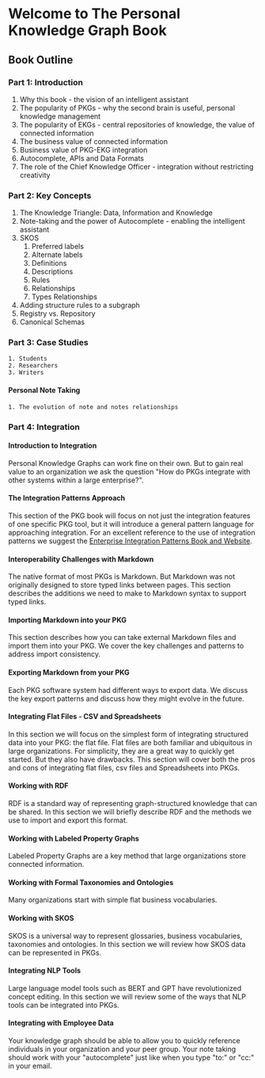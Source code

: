# Welcome to The Personal Knowledge Graph Book

## Book Outline

### Part 1: Introduction

1. Why this book - the vision of an intelligent assistant
2. The popularity of PKGs - why the second brain is useful, personal knowledge management
3. The popularity of EKGs - central repositories of knowledge, the value of connected information
4. The business value of connected information
5. Business value of PKG-EKG integration
6. Autocomplete, APIs and Data Formats
7. The role of the Chief Knowledge Officer - integration without restricting creativity

### Part 2: Key Concepts

1. The Knowledge Triangle: Data, Information and Knowledge
2. Note-taking and the power of Autocomplete - enabling the intelligent assistant
3. SKOS
   1. Preferred labels
   2. Alternate labels
   3. Definitions
   4. Descriptions
   5. Rules
   6. Relationships
   7. Types Relationships
4.  Adding structure rules to a subgraph
5.  Registry vs. Repository
6.  Canonical Schemas

### Part 3: Case Studies
    1. Students
    2. Researchers
    3. Writers

#### Personal Note Taking

    1. The evolution of note and notes relationships

### Part 4: Integration

#### Introduction to Integration

Personal Knowledge Graphs can work fine on their own.  But to gain real value to an organization we ask the question "How do PKGs integrate with other systems within a large enterprise?".

#### The Integration Patterns Approach

This section of the PKG book will focus on not just the integration features of one specific PKG tool, but it will introduce a general pattern language for approaching integration.  For an excellent reference to the use of integration patterns we suggest the [Enterprise Integration Patterns Book and Website](https://www.enterpriseintegrationpatterns.com/).

#### Interoperability Challenges with Markdown

The native format of most PKGs is Markdown.  But Markdown was not originally designed to store typed links between pages.  This section describes the additions we need to make to Markdown syntax to support typed links.

#### Importing Markdown into your PKG
This section describes how you can take external Markdown files and import them into your PKG.  We cover the key challenges and patterns to address import consistency.

#### Exporting Markdown from your PKG
Each PKG software system had different ways to export data.  We discuss the key export patterns and discuss how they might evolve in the future.

#### Integrating Flat Files - CSV and Spreadsheets
In this section we will focus on the simplest form of integrating structured data into your PKG: the flat file.  Flat files are both familiar and ubiquitous in large organizations.  For simplicity, they are a great way to quickly get started.  But they also have drawbacks.  This section will cover both the pros and cons of integrating flat files, csv files and Spreadsheets into PKGs.

#### Working with RDF

RDF is a standard way of representing graph-structured knowledge that can be shared.  In this section we will briefly describe RDF and the methods we use to import and export this format.

#### Working with Labeled Property Graphs

Labeled Property Graphs are a key method that large organizations store connected information.

#### Working with Formal Taxonomies and Ontologies

Many organizations start with simple flat business vocabularies.

#### Working with SKOS

SKOS is a universal way to represent glossaries, business vocabularies, taxonomies and ontologies.  In this section we will review how SKOS data can be represented in PKGs.

#### Integrating NLP Tools

Large language model tools such as BERT and GPT have revolutionized concept editing.  In this section we will review some of the ways that NLP tools can be integrated into PKGs.

#### Integrating with Employee Data

Your knowledge graph should be able to allow you to quickly reference individuals in your organization and your peer group.  Your note taking should work with your "autocomplete" just like when you type "to:" or "cc:" in your email.


